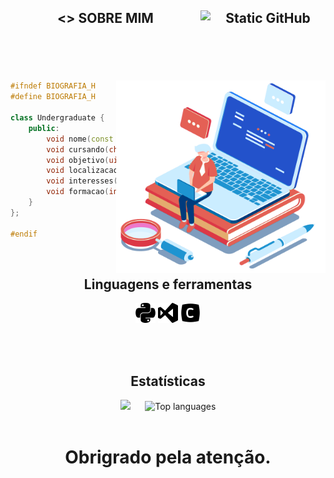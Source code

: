 <header>
<h2>
    
<> SOBRE MIM
<img src="https://img.shields.io/static/v1?label=Overview&message=Volpato&color=f8efd4&style=for-the-badge&logo=GitHub" alt="Static GitHub" align="right"  width="200">  
</h2>
</header>

<br />

<div>   
<img src="imagens/bibliografia.png" width="335" height="308" align="right">

```c++
#ifndef BIOGRAFIA_H
#define BIOGRAFIA_H

class Undergraduate {
    public:
        void nome(const char * Gabrie_Volpato_Parpineli); 
        void cursando(char Engenharia_Eletric);
        void objetivo(uint8_t Desenvolver_aprimorar_projetos_pessoais, char e_de_extenção);
        void localizacao(char Maringá, float PR);
        void interesses(int Eletronica, int Back-end, int Automação);
        void formacao(int Tecnico_Analise_Desevolvimento_Sistemas, char SENAI_FIEP);
    }
};

#endif
```
</div>

<br />

<div align="center" >
<h2 align="center" > Linguagens e ferramentas  </h2>

<code><img height="32" src="icons/python.svg" title="Python (HyperText Markup Language)" alt="Python Logo"/></code>
<code><img height="32" src="icons/visual-basic.svg" title="Visual Studio Code" alt="Visual Studio Code Logo"/></code>
<code><img height="32" src="icons/square-c.svg" title="C++" alt="Letra C"/></code>

</div>
    
<br />

<br />

<div align="center">
  <h2> Estatísticas </h2>

  <img src="https://github-readme-stats.vercel.app/api?username=v0lb1nary&show_icons=true&theme=dark" width="400"  />
  &nbsp;&nbsp;&nbsp;&nbsp; 
  <img src="https://github-readme-stats.vercel.app/api/top-langs/?username=v0lb1nary&theme=dark&hide_border=false&include_all_commits=true&count_private=false&layout=compact" alt="Top languages"/>
</div>

<br />

<footer>
<h1 align="center">
Obrigrado pela atenção. </>
</h1>
</footer>
